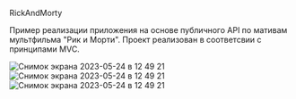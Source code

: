 RickAndMorty

Пример реализации приложения на основе публичного API по мативам мультфильма "Рик и Морти". Проект реализован в соответсвии с принципами MVC.

![Снимок экрана 2023-05-24 в 12 49 21](https://github.com/maksimgurkov/RickAndMorty/assets/95706892/8af4d7d9-6d9b-4582-bd21-192468609aef)
![Снимок экрана 2023-05-24 в 12 49 21](https://github.com/maksimgurkov/RickAndMorty/assets/95706892/99d6c88d-9024-4c6e-9a9c-01a585bb2a7f)
![Снимок экрана 2023-05-24 в 12 49 21](https://github.com/maksimgurkov/RickAndMorty/assets/95706892/31c4e6d3-b1fb-4375-ba05-f3ca28334bbf)
